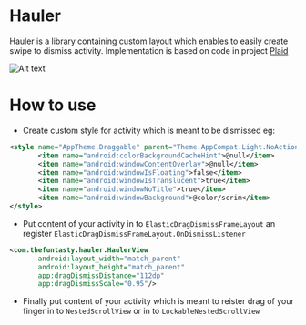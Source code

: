 # Hauler

Hauler is a library containing custom layout which enables to easily create swipe to dismiss activity.
Implementation is based on code in project  [Plaid](https://github.com/nickbutcher/plaid)

![Alt text](https://github.com/thefuntasty/hauler/blob/master/images/20181119_134036.gif)

# How to use 
 - Create custom style for activity which is meant to be dismissed eg:

 ```xml
<style name="AppTheme.Draggable" parent="Theme.AppCompat.Light.NoActionBar">
        <item name="android:colorBackgroundCacheHint">@null</item>
        <item name="android:windowContentOverlay">@null</item>
        <item name="android:windowIsFloating">false</item>
        <item name="android:windowIsTranslucent">true</item>
        <item name="android:windowNoTitle">true</item>
        <item name="android:windowBackground">@color/scrim</item>
</style>
```
- Put content of your activity in to `ElasticDragDismissFrameLayout` an register `ElasticDragDismissFrameLayout.OnDismissListener`

 ```xml
<com.thefuntasty.hauler.HaulerView
        android:layout_width="match_parent"
        android:layout_height="match_parent"
        app:dragDismissDistance="112dp"
        app:dragDismissScale="0.95"/>
```
- Finally put content of your activity which is meant to reister drag of your finger in to `NestedScrollView` or in to `LockableNestedScrollView`

